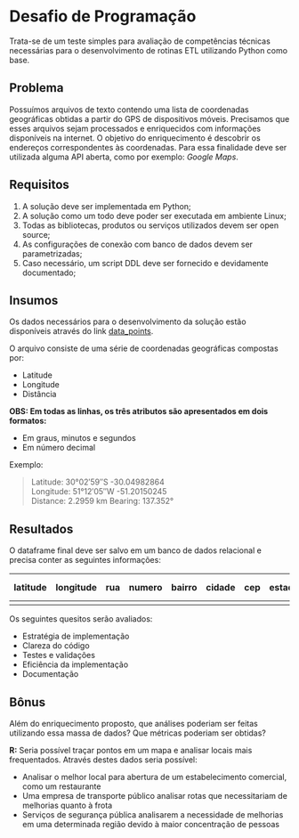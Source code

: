 # Desafio de Programação

Trata-se de um teste simples para avaliação de competências técnicas necessárias para o desenvolvimento de rotinas ETL utilizando Python como base.

## Problema

Possuímos arquivos de texto contendo uma lista de coordenadas geográficas obtidas a partir do GPS de dispositivos móveis. Precisamos que esses arquivos sejam processados e enriquecidos com informações disponíveis na internet. O objetivo do enriquecimento é descobrir os endereços correspondentes às coordenadas. Para essa finalidade deve ser utilizada alguma API aberta, como por exemplo: _Google Maps_.

## Requisitos

1. A solução deve ser implementada em Python;
2. A solução como um todo deve poder ser executada em ambiente Linux;
3. Todas as bibliotecas, produtos ou serviços utilizados devem ser open source;
4. As configurações de conexão com banco de dados devem ser parametrizadas;
5. Caso necessário, um script DDL deve ser fornecido e devidamente documentado;

## Insumos

Os dados necessários para o desenvolvimento da solução estão disponíveis através do link
[data_points](https://s3.amazonaws.com/dev.etl.python/datasets/data_points.tar.gz).

O arquivo consiste de uma série de coordenadas geográficas compostas por:

- Latitude
- Longitude
- Distância

**OBS: Em todas as linhas, os três atributos são apresentados em dois formatos:**

- Em graus, minutos e segundos
- Em número decimal

Exemplo:

> Latitude: 30°02′59″S   -30.04982864  
> Longitude: 51°12′05″W   -51.20150245  
> Distance: 2.2959 km  Bearing: 137.352°  

## Resultados

O dataframe final deve ser salvo em um banco de dados relacional e precisa conter as seguintes informações:

|latitude|longitude|rua|numero|bairro|cidade|cep|estado|pais|endereço completo|
|--------|---------|---|------|------|------|---|------|----|-----------------|
|        |         |   |      |      |      |   |      |    |                 |

Os seguintes quesitos serão avaliados:

- Estratégia de implementação
- Clareza do código
- Testes e validações
- Eficiência da implementação
- Documentação

## Bônus

Além do enriquecimento proposto, que análises poderiam ser feitas utilizando essa massa de dados? Que métricas poderiam ser obtidas?

**R:** Seria possível traçar pontos em um mapa e analisar locais mais frequentados. Através destes dados seria possível:
- Analisar o melhor local para abertura de um estabelecimento comercial, como um restaurante
- Uma empresa de transporte público analisar rotas que necessitariam de melhorias quanto à frota
- Serviços de segurança pública analisarem a necessidade de melhorias em uma determinada região devido à maior concentração de pessoas